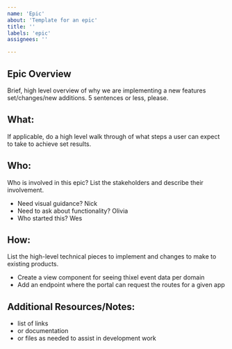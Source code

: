 ```yaml
---
name: 'Epic'
about: 'Template for an epic'
title: ''
labels: 'epic'
assignees: ''

---
```


## Epic Overview
Brief, high level overview of why we are implementing a new features set/changes/new additions.
5 sentences or less, please.

## What:
If applicable, do a high level walk through of what steps a user can expect to take to achieve set results.

## Who:
Who is involved in this epic? List the stakeholders and describe their involvement. 
 - Need visual guidance? Nick 
 - Need to ask about functionality? Olivia
 - Who started this? Wes

## How:
List the high-level technical pieces to implement and changes to make to existing products.
  - Create a view component for seeing thixel event data per domain
  - Add an endpoint where the portal can request the routes for a given app

## Additional Resources/Notes:
- list of links
- or documentation
- or files as needed to assist in development work
